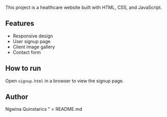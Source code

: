 This project is a healthcare website built with HTML, CSS, and JavaScript.

## Features

- Responsive design
- User signup page
- Client image gallery
- Contact form

## How to run

Open `signup.html` in a browser to view the signup page.

## Author

Ngwina Quinstarics
" > README.md
